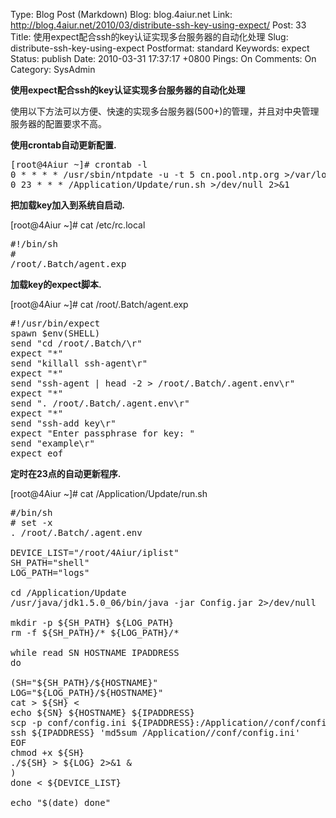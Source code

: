 Type: Blog Post (Markdown)
Blog: blog.4aiur.net
Link: http://blog.4aiur.net/2010/03/distribute-ssh-key-using-expect/
Post: 33
Title: 使用expect配合ssh的key认证实现多台服务器的自动化处理
Slug: distribute-ssh-key-using-expect
Postformat: standard
Keywords: expect
Status: publish
Date: 2010-03-31 17:37:17 +0800
Pings: On
Comments: On
Category: SysAdmin

**使用expect配合ssh的key认证实现多台服务器的自动化处理**

使用以下方法可以方便、快速的实现多台服务器(500+)的管理，并且对中央管理服务器的配置要求不高。

**使用crontab自动更新配置.**

<pre lang="bash">[root@4Aiur ~]# crontab -l
0 * * * * /usr/sbin/ntpdate -u -t 5 cn.pool.ntp.org >/var/log/ntpsync.log 2>&1
0 23 * * * /Application/Update/run.sh >/dev/null 2>&1</pre>

**把加载key加入到系统自启动.**

[root@4Aiur ~]# cat /etc/rc.local

<pre lang="bash">#!/bin/sh
#
/root/.Batch/agent.exp</pre>

**加载key的expect脚本.**

[root@4Aiur ~]# cat /root/.Batch/agent.exp

<pre lang="bash">#!/usr/bin/expect
spawn $env(SHELL)
send "cd /root/.Batch/\r"
expect "*"
send "killall ssh-agent\r"
expect "*"
send "ssh-agent | head -2 &gt; /root/.Batch/.agent.env\r"
expect "*"
send ". /root/.Batch/.agent.env\r"
expect "*"
send "ssh-add key\r"
expect "Enter passphrase for key: "
send "example\r"
expect eof</pre>

**定时在23点的自动更新程序.**

[root@4Aiur ~]# cat /Application/Update/run.sh

<pre lang="bash">#/bin/sh
# set -x
. /root/.Batch/.agent.env
 
DEVICE_LIST="/root/4Aiur/iplist"
SH_PATH="shell"
LOG_PATH="logs"
 
cd /Application/Update
/usr/java/jdk1.5.0_06/bin/java -jar Config.jar 2>/dev/null
 
mkdir -p ${SH_PATH} ${LOG_PATH}
rm -f ${SH_PATH}/* ${LOG_PATH}/*
 
while read SN HOSTNAME IPADDRESS
do
 
(SH="${SH_PATH}/${HOSTNAME}"
LOG="${LOG_PATH}/${HOSTNAME}"
cat > ${SH} <
echo ${SN} ${HOSTNAME} ${IPADDRESS}
scp -p conf/config.ini ${IPADDRESS}:/Application//conf/config.ini
ssh ${IPADDRESS} 'md5sum /Application//conf/config.ini'
EOF
chmod +x ${SH}
./${SH} > ${LOG} 2>&1 &
)
done < ${DEVICE_LIST}
 
echo "$(date) done"</pre>
